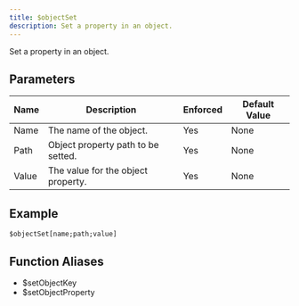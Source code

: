 ```yaml
---
title: $objectSet
description: Set a property in an object.
---
```


Set a property in an object.
## Parameters
| Name  |            Description             | Enforced | Default Value |
|-------|------------------------------------|----------|---------------|
| Name  | The name of the object.            | Yes      | None          |
| Path  | Object property path to be setted. | Yes      | None          |
| Value | The value for the object property. | Yes      | None          |
## Example
```eats
$objectSet[name;path;value]
```
## Function Aliases
- $setObjectKey
- $setObjectProperty